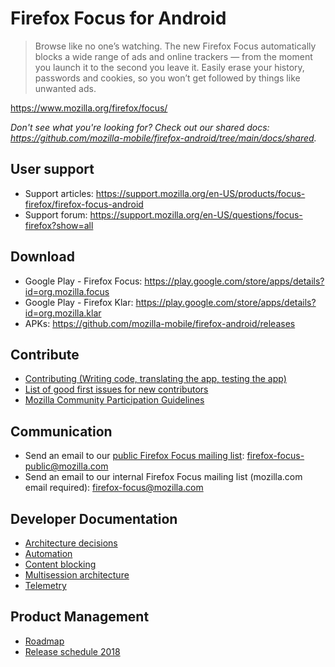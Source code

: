 # Firefox Focus for Android

> Browse like no one’s watching. The new Firefox Focus automatically blocks a wide range of ads and online trackers — from the moment you launch it to the second you leave it. Easily erase your history, passwords and cookies, so you won’t get followed by things like unwanted ads.

https://www.mozilla.org/firefox/focus/

*Don't see what you're looking for? Check out our shared docs: https://github.com/mozilla-mobile/firefox-android/tree/main/docs/shared.*

## User support

* Support articles: https://support.mozilla.org/en-US/products/focus-firefox/firefox-focus-android
* Support forum: https://support.mozilla.org/en-US/questions/focus-firefox?show=all

## Download

* Google Play - Firefox Focus: https://play.google.com/store/apps/details?id=org.mozilla.focus
* Google Play - Firefox Klar: https://play.google.com/store/apps/details?id=org.mozilla.klar
* APKs: https://github.com/mozilla-mobile/firefox-android/releases

## Contribute

* [Contributing (Writing code, translating the app, testing the app)](https://github.com/mozilla-mobile/firefox-android/blob/main/docs/shared/android/CONTRIBUTING.md)
* [List of good first issues for new contributors](https://bugzilla.mozilla.org/describecomponents.cgi?product=Focus)
* [Mozilla Community Participation Guidelines](https://www.mozilla.org/en-US/about/governance/policies/participation/)

## Communication
* Send an email to our [public Firefox Focus mailing list](https://mail.mozilla.org/listinfo/firefox-focus-public): firefox-focus-public@mozilla.com
* Send an email to our internal Firefox Focus mailing list (mozilla.com email required): firefox-focus@mozilla.com

## Developer Documentation

* [Architecture decisions](https://github.com/mozilla-mobile/firefox-android/blob/main/focus-android/docs/Architecture-Decisions.md)
* [Automation](https://github.com/mozilla-mobile/firefox-android/blob/main/docs/shared/android/automation.md)
* [Content blocking](https://github.com/mozilla-mobile/firefox-android/blob/main/focus-android/docs/Content-blocking.md)
* [Multisession architecture](https://github.com/mozilla-mobile/firefox-android/blob/main/focus-android/docs/Multisession-architecture.md)
* [Telemetry](https://github.com/mozilla-mobile/firefox-android/blob/d8939c35d509cb4839030a318db97025674aea20/focus-android/docs/Telemetry.md)

## Product Management
* [Roadmap](https://github.com/mozilla-mobile/firefox-android/projects?query=is%3Aopen)
* [Release schedule 2018](https://wiki.mozilla.org/Mobile/Focus/Android/Train_Schedule)
